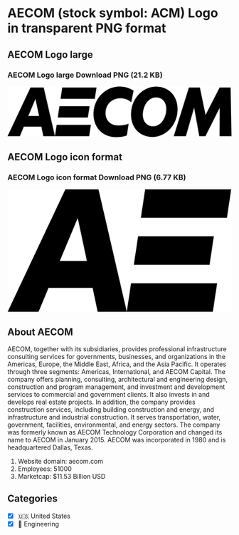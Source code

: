 # AECOM (stock symbol: ACM) Logo in transparent PNG format

## AECOM Logo large

### AECOM Logo large Download PNG (21.2 KB)

![AECOM Logo large Download PNG (21.2 KB)](/img/orig/ACM_BIG-192d8df3.png)

## AECOM Logo icon format

### AECOM Logo icon format Download PNG (6.77 KB)

![AECOM Logo icon format Download PNG (6.77 KB)](/img/orig/ACM-798a7844.png)

## About AECOM

AECOM, together with its subsidiaries, provides professional infrastructure consulting services for governments, businesses, and organizations in the Americas, Europe, the Middle East, Africa, and the Asia Pacific. It operates through three segments: Americas, International, and AECOM Capital. The company offers planning, consulting, architectural and engineering design, construction and program management, and investment and development services to commercial and government clients. It also invests in and develops real estate projects. In addition, the company provides construction services, including building construction and energy, and infrastructure and industrial construction. It serves transportation, water, government, facilities, environmental, and energy sectors. The company was formerly known as AECOM Technology Corporation and changed its name to AECOM in January 2015. AECOM was incorporated in 1980 and is headquartered Dallas, Texas.

1. Website domain: aecom.com
2. Employees: 51000
3. Marketcap: $11.53 Billion USD


## Categories
- [x] 🇺🇸 United States
- [x] 👷 Engineering
